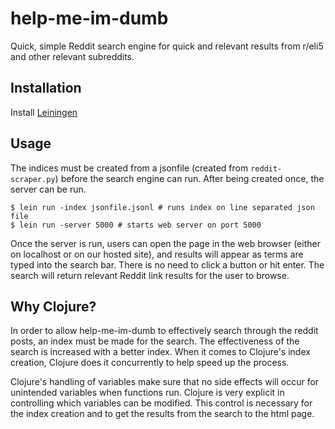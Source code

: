 # help-me-im-dumb

Quick, simple Reddit search engine for quick and relevant results from r/eli5 and other relevant subreddits.

## Installation

Install [Leiningen](https://leiningen.org/)

## Usage
The indices must be created from a jsonfile (created from `reddit-scraper.py`)
before the search engine can run. After being created once, the server can be run.

    $ lein run -index jsonfile.jsonl # runs index on line separated json file
    $ lein run -server 5000 # starts web server on port 5000
    
Once the server is run, users can open the page in the web browser (either on localhost or on our hosted site), and results will appear as terms are typed into the search bar. There is no need to click a button or hit enter. The search will return relevant Reddit link results for the user to browse.

## Why Clojure?
In order to allow help-me-im-dumb to effectively search through the reddit posts, an index must be made for the search. The effectiveness of the search is increased with a better index. When it comes to Clojure's index creation, Clojure does it concurrently to help speed up the process.

Clojure's handling of variables make sure that no side effects will occur for unintended variables when functions run. Clojure is very explicit in controlling which variables can be modified. This control is necessary for the index creation and to get the results from the search to the html page.
